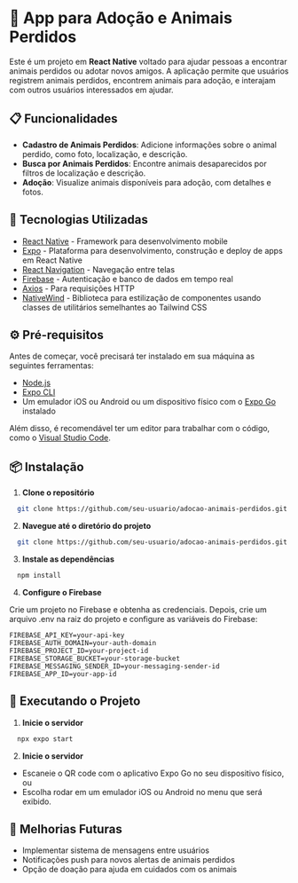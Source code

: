 # 🐾 App para Adoção e Animais Perdidos

Este é um projeto em **React Native** voltado para ajudar pessoas a encontrar animais perdidos ou adotar novos amigos. A aplicação permite que usuários registrem animais perdidos, encontrem animais para adoção, e interajam com outros usuários interessados em ajudar.

## 📋 Funcionalidades

- **Cadastro de Animais Perdidos**: Adicione informações sobre o animal perdido, como foto, localização, e descrição.
- **Busca por Animais Perdidos**: Encontre animais desaparecidos por filtros de localização e descrição.
- **Adoção**: Visualize animais disponíveis para adoção, com detalhes e fotos.

## 🚀 Tecnologias Utilizadas

- [React Native](https://reactnative.dev/) - Framework para desenvolvimento mobile
- [Expo](https://expo.dev/) - Plataforma para desenvolvimento, construção e deploy de apps em React Native
- [React Navigation](https://reactnavigation.org/) - Navegação entre telas
- [Firebase](https://firebase.google.com/) - Autenticação e banco de dados em tempo real
- [Axios](https://axios-http.com/) - Para requisições HTTP
- [NativeWind](https://www.nativewind.dev/) - Biblioteca para estilização de componentes usando classes de utilitários semelhantes ao Tailwind CSS

## ⚙️ Pré-requisitos

Antes de começar, você precisará ter instalado em sua máquina as seguintes ferramentas:

- [Node.js](https://nodejs.org/en/)
- [Expo CLI](https://docs.expo.dev/get-started/installation/)
- Um emulador iOS ou Android ou um dispositivo físico com o [Expo Go](https://expo.dev/client) instalado

Além disso, é recomendável ter um editor para trabalhar com o código, como o [Visual Studio Code](https://code.visualstudio.com/).

## 📦 Instalação

1. **Clone o repositório**

```bash
  git clone https://github.com/seu-usuario/adocao-animais-perdidos.git
```

2. **Navegue até o diretório do projeto**

```bash
  git clone https://github.com/seu-usuario/adocao-animais-perdidos.git
```

3. **Instale as dependências**

```bash
  npm install
```

4. **Configure o Firebase**

Crie um projeto no Firebase e obtenha as credenciais. Depois, crie um arquivo .env na raiz do projeto e configure as variáveis do Firebase:

```plaintext
FIREBASE_API_KEY=your-api-key
FIREBASE_AUTH_DOMAIN=your-auth-domain
FIREBASE_PROJECT_ID=your-project-id
FIREBASE_STORAGE_BUCKET=your-storage-bucket
FIREBASE_MESSAGING_SENDER_ID=your-messaging-sender-id
FIREBASE_APP_ID=your-app-id
```

## 🏃 Executando o Projeto

1. **Inicie o servidor**

```bash
  npx expo start
```

2. **Inicie o servidor**

- Escaneie o QR code com o aplicativo Expo Go no seu dispositivo físico, ou
- Escolha rodar em um emulador iOS ou Android no menu que será exibido.

## 🚧 Melhorias Futuras

- Implementar sistema de mensagens entre usuários
- Notificações push para novos alertas de animais perdidos
- Opção de doação para ajuda em cuidados com os animais
